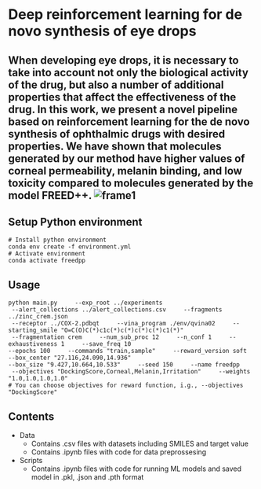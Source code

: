 # Deep reinforcement learning for de novo synthesis of eye drops
When developing eye drops, it is necessary to take into account not only the biological activity of the drug, but also a number of additional properties that affect the effectiveness of the drug. In this work, we present a novel pipeline based on reinforcement learning for the de novo synthesis of ophthalmic drugs with desired properties. We have shown that molecules generated by our method have higher values ​​of corneal permeability, melanin binding, and low toxicity compared to molecules generated by the model FREED++.
![frame1](https://github.com/AnastasiaVepreva/ophthalmic_drugs/blob/b89e84f13e3b592e7979ff391d52a5c271c350ae/Frame%201.png)
---
## Setup Python environment
```
# Install python environment
conda env create -f environment.yml
# Activate environment
conda activate freedpp
```
## Usage
```
python main.py     --exp_root ../experiments
 --alert_collections ../alert_collections.csv     --fragments ../zinc_crem.json
 --receptor ../COX-2.pdbqt     --vina_program ./env/qvina02     --starting_smile "O=C(O)C(*)c1c(*)c(*)c(*)c(*)c1(*)"
 --fragmentation crem     --num_sub_proc 12     --n_conf 1     --exhaustiveness 1     --save_freq 10
--epochs 100     --commands "train,sample"     --reward_version soft     --box_center "27.116,24.090,14.936"
--box_size "9.427,10.664,10.533"     --seed 150     --name freedpp
 --objectives "DockingScore,Corneal,Melanin,Irritation"     --weights "1.0,1.0,1.0,1.0"
# You can choose objectives for reward function, i.g., --objectives "DockingScore"
```
## Contents
* Data
  * Contains .csv files with datasets including SMILES and target value
  * Contains .ipynb files with code for data preprossesing
* Scripts
  * Contains .ipynb files with code for running ML models and saved model in .pkl, .json and .pth format
